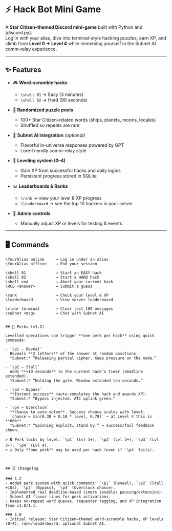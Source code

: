 # ⚡ Hack Bot Mini Game

A **Star Citizen–themed Discord mini-game** built with Python and [discord.py].  
Log in with your alias, dive into terminal-style hacking puzzles, earn XP, and climb from **Level 0 → Level 4** while immersing yourself in the Subnet AI comm-relay experience.

---

## ✨ Features

- 🎮 **Word-scramble hacks**  
  - `\shell 01` → Easy (3 minutes)  
  - `\shell 02` → Hard (90 seconds)  

- 🧩 **Randomized puzzle pools**  
  - 100+ Star Citizen–related words (ships, planets, moons, locales)  
  - Shuffled so repeats are rare  

- 🧠 **Subnet AI integration** *(optional)*  
  - Flavorful in-universe responses powered by GPT  
  - Lore-friendly comm-relay style  

- 🏅 **Leveling system (0–4)**  
  - Gain XP from successful hacks and daily logins  
  - Persistent progress stored in SQLite  

- 📊 **Leaderboards & Ranks**  
  - `\rank` → view your level & XP progress  
  - `\leaderboard` → see the top 10 hackers in your server  

- 🔧 **Admin controls**  
  - Manually adjust XP or levels for testing & events  

---

## 🖥️ Commands

```text
\YourAlias online     → Log in under an alias
\YourAlias offline    → End your session

\shell 01             → Start an EASY hack
\shell 02             → Start a HARD hack
\shell end            → Abort your current hack
\RCE <answer>         → Submit a guess

\rank                 → Check your level & XP
\leaderboard          → View server leaderboard

\clear terminal       → Clear last 100 messages
\subnet <msg>         → Chat with Subnet AI


## 🧬 Perks (v1.2)

Levelled operatives can trigger **one perk per hack** using quick commands:

- `\p1 — Reveal`  
  Reveals **2 letters** of the answer at random positions.  
  *Subnet:* “Releasing partial cipher. Keep pressure on the node.”

- `\p2 — Stall`  
  Adds **+10 seconds** to the current hack’s timer (deadline extended).  
  *Subnet:* “Holding the gate. Window extended ten seconds.”

- `\p3 — Bypass`  
  **Instant success** (auto-completes the hack and awards XP).  
  *Subnet:* “Bypass injected. ATC uplink green.”

- `\p4 — Overclock`  
  **Chance to auto-solve**. Success chance scales with level:  
  `chance = min(0.30 + 0.10 * level, 0.70)` → at Level 4 this is **60%**.  
  *Subnet:* “Spinning exploit… stand by.” → success/fail feedback shown.

> 🔒 Perk locks by level: `\p1` (Lvl 1+), `\p2` (Lvl 2+), `\p3` (Lvl 3+), `\p4` (Lvl 4).  
> ⚖️ Only **one perk** may be used per hack (even if `\p4` fails).



## 🗒️ Changelog

### 1.2
- Added perk system with quick commands: `\p1` (Reveal), `\p2` (Stall +10s), `\p3` (Bypass), `\p4` (Overclock chance).
- Implemented real deadline-based timers (enables pausing/extension).
- Subnet AI flavor lines for perk activations.
- Keeps no-repeat word queues, requester tagging, and XP integration from v1.0/1.1.

### 1.0
- Initial release: Star Citizen–themed word-scramble hacks, XP levels (0–4), rank/leaderboard, optional Subnet AI.

